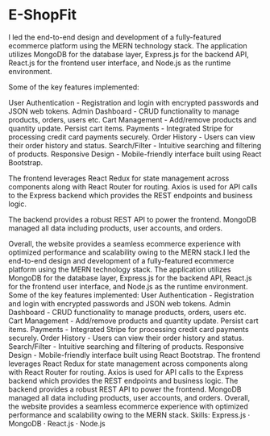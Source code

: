 
<h1>E-ShopFit</h1>
I led the end-to-end design and development of a fully-featured ecommerce platform using the MERN technology stack. The application utilizes MongoDB for the database layer, Express.js for the backend API, React.js for the frontend user interface, and Node.js as the runtime environment.

Some of the key features implemented:

User Authentication - Registration and login with encrypted passwords and JSON web tokens.
Admin Dashboard - CRUD functionality to manage products, orders, users etc.
Cart Management - Add/remove products and quantity update. Persist cart items.
Payments - Integrated Stripe for processing credit card payments securely.
Order History - Users can view their order history and status.
Search/Filter - Intuitive searching and filtering of products.
Responsive Design - Mobile-friendly interface built using React Bootstrap.

The frontend leverages React Redux for state management across components along with React Router for routing. Axios is used for API calls to the Express backend which provides the REST endpoints and business logic.

The backend provides a robust REST API to power the frontend. MongoDB managed all data including products, user accounts, and orders.

Overall, the website provides a seamless ecommerce experience with optimized performance and scalability owing to the MERN stack.I led the end-to-end design and development of a fully-featured ecommerce platform using the MERN technology stack. The application utilizes MongoDB for the database layer, Express.js for the backend API, React.js for the frontend user interface, and Node.js as the runtime environment. Some of the key features implemented: User Authentication - Registration and login with encrypted passwords and JSON web tokens. Admin Dashboard - CRUD functionality to manage products, orders, users etc. Cart Management - Add/remove products and quantity update. Persist cart items. Payments - Integrated Stripe for processing credit card payments securely. Order History - Users can view their order history and status. Search/Filter - Intuitive searching and filtering of products. Responsive Design - Mobile-friendly interface built using React Bootstrap. The frontend leverages React Redux for state management across components along with React Router for routing. Axios is used for API calls to the Express backend which provides the REST endpoints and business logic. The backend provides a robust REST API to power the frontend. MongoDB managed all data including products, user accounts, and orders. Overall, the website provides a seamless ecommerce experience with optimized performance and scalability owing to the MERN stack.
Skills: Express.js · MongoDB · React.js · Node.js
